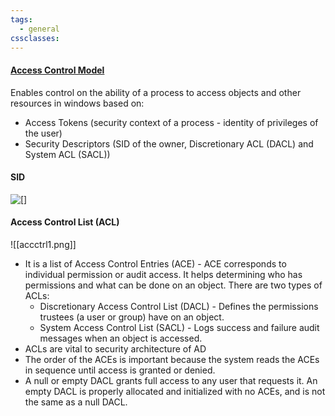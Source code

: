 ```yaml
---
tags:
  - general
cssclasses:
---
```

#### [Access Control Model](https://learn.microsoft.com/en-us/windows/win32/secauthz/access-control-model)

Enables control on the ability of a process to access objects and other resources in windows based on:
- Access Tokens (security context of a process - identity of privileges of the user)
- Security Descriptors (SID of the owner, Discretionary ACL (DACL) and System ACL (SACL))

#### SID


![[]]()
#### Access Control List (ACL)
![[accctrl1.png]]
- It is a list of Access Control Entries (ACE) - ACE corresponds to individual permission or audit access. It helps determining who has permissions and what can be done on an object. There are two types of ACLs:
	- Discretionary Access Control List (DACL) - Defines the permissions trustees (a user or group) have on an object.
	- System Access Control List (SACL) - Logs success and failure audit messages when an object is accessed.
- ACLs are vital to security architecture of AD
- The order of the ACEs is important because the system reads the ACEs in sequence until access is granted or denied.
- A null or empty DACL grants full access to any user that requests it. An empty DACL is properly allocated and initialized with no ACEs, and is not the same as a null DACL.